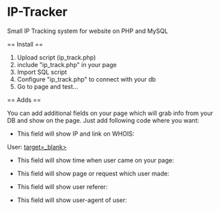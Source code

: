 IP-Tracker
==========

Small IP Tracking system for website on PHP and MySQL

 == Install ==

 1. Upload script (ip_track.php)
 2. include "ip_track.php" in your page
 3. Import SQL script
 4. Configure "ip_track.php" to connect with your db
 5. Go to page and test...



 == Adds ==

 You can add additional fields on your page which will grab info from your DB and show on the page.  Just add following code where you want:
 
 * This field will show IP and link on WHOIS:  

<p>User: <noindex><a rel='nofollow' href=http://www.ip-adress.com/whois/<?php echo "$ipaddress";?> target=_blank> <?php echo "$ipaddress";?></a></noindex></p>

 
 * This field will show time when user came on your page:
 
 <?php echo "$timee";?>
 

 * This field will show page or request which user made:

 <noindex><a href='http://yoursite.com<?php echo "$requ";?>' target=_blank rel='nofollow'><?php echo "$requ";?></a></noindex>


 * This field will show user referer:
 
 <noindex><a rel='nofollow' href='<?php echo "$reff";?>' target=_blank><?php echo "$reff";?></a></noindex>
 

 * This field will show user-agent of user:

 <?php echo "$ag";?>
